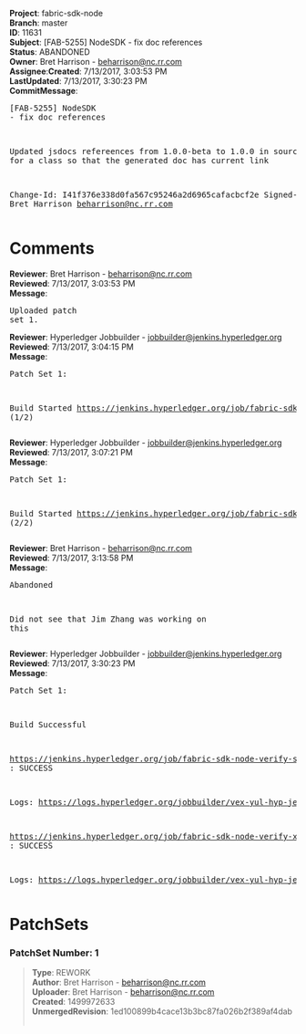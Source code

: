 <strong>Project</strong>: fabric-sdk-node</br><strong>Branch</strong>: master<br><strong>ID</strong>: 11631<br><strong>Subject</strong>: [FAB-5255] NodeSDK - fix doc references<br><strong>Status</strong>: ABANDONED<br><strong>Owner</strong>: Bret Harrison - beharrison@nc.rr.com<br><strong>Assignee</strong>:<strong>Created</strong>: 7/13/2017, 3:03:53 PM<br><strong>LastUpdated</strong>: 7/13/2017, 3:30:23 PM<br><strong>CommitMessage</strong>:<br><pre>[FAB-5255] NodeSDK - fix doc references

Updated jsdocs refereences from 1.0.0-beta
to 1.0.0 in source code for a class so that
the generated doc has current link

Change-Id: I41f376e338d0fa567c95246a2d6965cafacbcf2e
Signed-off-by: Bret Harrison <beharrison@nc.rr.com>
</pre><h1>Comments</h1><strong>Reviewer</strong>: Bret Harrison - beharrison@nc.rr.com<br><strong>Reviewed</strong>: 7/13/2017, 3:03:53 PM<br><strong>Message</strong>: <pre>Uploaded patch set 1.</pre><strong>Reviewer</strong>: Hyperledger Jobbuilder - jobbuilder@jenkins.hyperledger.org<br><strong>Reviewed</strong>: 7/13/2017, 3:04:15 PM<br><strong>Message</strong>: <pre>Patch Set 1:

Build Started https://jenkins.hyperledger.org/job/fabric-sdk-node-verify-s390x/718/ (1/2)</pre><strong>Reviewer</strong>: Hyperledger Jobbuilder - jobbuilder@jenkins.hyperledger.org<br><strong>Reviewed</strong>: 7/13/2017, 3:07:21 PM<br><strong>Message</strong>: <pre>Patch Set 1:

Build Started https://jenkins.hyperledger.org/job/fabric-sdk-node-verify-x86_64/1250/ (2/2)</pre><strong>Reviewer</strong>: Bret Harrison - beharrison@nc.rr.com<br><strong>Reviewed</strong>: 7/13/2017, 3:13:58 PM<br><strong>Message</strong>: <pre>Abandoned

Did not see that Jim Zhang was working on this</pre><strong>Reviewer</strong>: Hyperledger Jobbuilder - jobbuilder@jenkins.hyperledger.org<br><strong>Reviewed</strong>: 7/13/2017, 3:30:23 PM<br><strong>Message</strong>: <pre>Patch Set 1:

Build Successful 

https://jenkins.hyperledger.org/job/fabric-sdk-node-verify-s390x/718/ : SUCCESS

Logs: https://logs.hyperledger.org/jobbuilder/vex-yul-hyp-jenkins-1/fabric-sdk-node-verify-s390x/718

https://jenkins.hyperledger.org/job/fabric-sdk-node-verify-x86_64/1250/ : SUCCESS

Logs: https://logs.hyperledger.org/jobbuilder/vex-yul-hyp-jenkins-1/fabric-sdk-node-verify-x86_64/1250</pre><h1>PatchSets</h1><h3>PatchSet Number: 1</h3><blockquote><strong>Type</strong>: REWORK<br><strong>Author</strong>: Bret Harrison - beharrison@nc.rr.com<br><strong>Uploader</strong>: Bret Harrison - beharrison@nc.rr.com<br><strong>Created</strong>: 1499972633<br><strong>UnmergedRevision</strong>: 1ed100899b4cace13b3bc87fa026b2f389af4dab<br><br></blockquote>